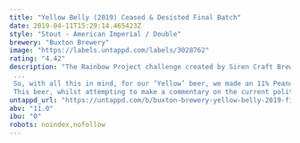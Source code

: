 ```yaml
---
title: "Yellow Belly (2019) Ceased & Desisted Final Batch"
date: 2019-04-11T15:29:14.465423Z
style: "Stout - American Imperial / Double"
brewery: "Buxton Brewery"
image: "https://labels.untappd.com/labels/3028762"
rating: "4.42"
description: "The Rainbow Project challenge created by Siren Craft Brew (Wokingham, UK), brings together 14 breweries to make 7 collaborative beers themed on the colours of the rainbow. In 2014, we drew ‘Yellow’ out of the hat and were paired up with the Stockholm based Omnipollo. ... So, with all this in mind, for our ‘Yellow’ beer, we made an 11% Peanut Butter and Biscuit Imperial Stout. Except there are no peanuts or biscuits in it, and it is in no way yellow. We then dressed it in the most hateful, cowardly-anonymous costume we know of. This beer, whilst attempting to make a commentary on the current political winds blowing through Europe, is above all, meant to be enjoyed as a celebration of all things new, open minded and progressive."
untappd_url: "https://untappd.com/b/buxton-brewery-yellow-belly-2019-final-batch/3028762"
abv: "11.0"
ibu: "0"
robots: noindex,nofollow
---
```

